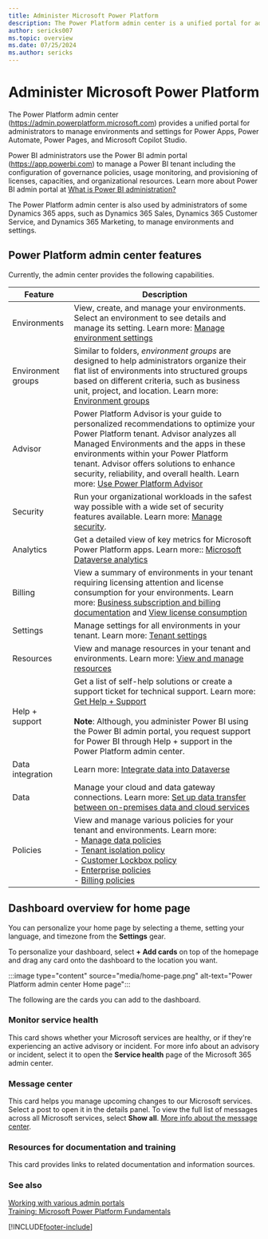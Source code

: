 ```yaml
---
title: Administer Microsoft Power Platform
description: The Power Platform admin center is a unified portal for administrators to manage environments and settings.
author: sericks007
ms.topic: overview
ms.date: 07/25/2024
ms.author: sericks
---
```

# Administer Microsoft Power Platform

The Power Platform admin center (<https://admin.powerplatform.microsoft.com>) provides a unified portal for administrators to manage environments and settings for Power Apps, Power Automate, Power Pages, and Microsoft Copilot Studio.

Power BI administrators use the Power BI admin portal (<https://app.powerbi.com>) to manage a Power BI tenant including the configuration of governance policies, usage monitoring, and provisioning of licenses, capacities, and organizational resources. Learn more about Power BI admin portal at [What is Power BI administration?](/power-bi/service-admin-administering-power-bi-in-your-organization)

The Power Platform admin center is also used by administrators of some Dynamics 365 apps, such as Dynamics 365 Sales, Dynamics 365 Customer Service, and Dynamics 365 Marketing, to manage environments and settings.

## Power Platform admin center features

Currently, the admin center provides the following capabilities.

|Feature  |Description  |
|---------|---------|
|Environments | View, create, and manage your environments. Select an environment to see details and manage its setting. Learn more: [Manage environment settings](./admin-settings.md)|
| Environment groups |  Similar to folders, _environment groups_ are designed to help administrators organize their flat list of environments into structured groups based on different criteria, such as business unit, project, and location. Learn more: [Environment groups](environment-groups.md) |
| Advisor | Power Platform Advisor is your guide to personalized recommendations to optimize your Power Platform tenant. Advisor analyzes all Managed Environments and the apps in these environments within your Power Platform tenant. Advisor offers solutions to enhance security, reliability, and overall health. Learn more: [Use Power Platform Advisor](power-platform-advisor.md) |
|Security | Run your organizational workloads in the safest way possible with a wide set of security features available. Learn more: [Manage security](security/security-posture-overview.md). |
|Analytics     | Get a detailed view of key metrics for Microsoft Power Platform apps. Learn more:: [Microsoft Dataverse analytics](./analytics-common-data-service.md)      |
|Billing  |  View a summary of environments in your tenant requiring licensing attention and license consumption for your environments. Learn more: [Business subscription and billing documentation](/microsoft-365/commerce) and [View license consumption](view-license-consumption-issues.md)  |
|Settings  |  Manage settings for all environments in your tenant. Learn more: [Tenant settings](tenant-settings.md)  |
|Resources  |  View and manage resources in your tenant and environments. Learn more: [View and manage resources](view-manage-resources.md)  |
|Help + support     | Get a list of self-help solutions or create a support ticket for technical support. Learn more: [Get Help + Support](./get-help-support.md)<br/><br/>**Note**: Although, you administer Power BI using the Power BI admin portal, you request support for Power BI through Help + support in the Power Platform admin center.       |
|Data integration| Learn more: [Integrate data into Dataverse](data-integrator.md) |
|Data| Manage your cloud and data gateway connections. Learn more: [Set up data transfer between on-premises data and cloud services](onpremises-data-gateway-management.md) |
|Policies     | View and manage various policies for your tenant and environments. Learn more:<br/>- [Manage data policies](prevent-data-loss.md)<br/>- [Tenant isolation policy](cross-tenant-restrictions.md)<br/>- [Customer Lockbox policy](about-lockbox.md)<br/>- [Enterprise policies](customer-managed-key.md)<br/>- [Billing policies](pay-as-you-go-overview.md)|

## Dashboard overview for home page

You can personalize your home page by selecting a theme, setting your language, and timezone from the **Settings** gear.

To personalize your dashboard, select **+ Add cards** on top of the homepage and drag any card onto the dashboard to the location you want.

:::image type="content" source="media/home-page.png" alt-text="Power Platform admin center Home page":::

The following are the cards you can add to the dashboard.

### Monitor service health

This card shows whether your Microsoft services are healthy, or if they're experiencing an active advisory or incident. For more info about an advisory or incident, select it to open the **Service health** page of the Microsoft 365 admin center.

### Message center

This card helps you manage upcoming changes to our Microsoft services. Select a post to open it in the details panel. To view the full list of messages across all Microsoft services, select **Show all**. [More info about the message center](/office365/admin/manage/message-center).

### Resources for documentation and training

This card provides links to related documentation and information sources.

### See also

[Working with various admin portals](wp-work-with-admin-portals.md) <br />
[Training: Microsoft Power Platform Fundamentals](/training/paths/power-plat-fundamentals)

[!INCLUDE[footer-include](../includes/footer-banner.md)]
